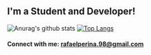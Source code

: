 ## I'm a Student and Developer!

![Anurag's github stats](https://github-readme-stats.vercel.app/api?username=raperina98&count_private=true&show_icons=true&theme=nord  ) 
[![Top Langs](https://github-readme-stats.vercel.app/api/top-langs/?username=raperina98&theme=algolia&layout=compact&hide=javascript,html)](https://github.com/anuraghazra/github-readme-stats)


#### Connect with me: rafaelperina.98@gmail.com

<br />
